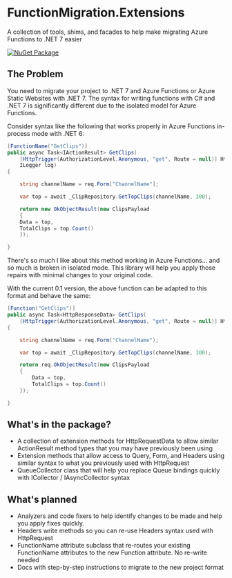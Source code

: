 # FunctionMigration.Extensions
A collection of tools, shims, and facades to help make migrating Azure Functions to .NET 7 easier

[![NuGet Package](https://img.shields.io/nuget/v/FunctionMigration.Extensions?color=blue&style=plastic)](https://www.nuget.org/packages/FunctionMigration.Extensions)

## The Problem

You need to migrate your project to .NET 7 and Azure Functions or Azure Static Websites with .NET 7.  The syntax for writing functions with C# and .NET 7 is significantly different due to the isolated model for Azure Functions.

Consider syntax like the following that works properly in Azure Functions in-process mode with .NET 6:

```csharp
[FunctionName("GetClips")]
public async Task<IActionResult> GetClips(
    [HttpTrigger(AuthorizationLevel.Anonymous, "get", Route = null)] HttpRequest req,
    ILogger log)
{

    string channelName = req.Form["ChannelName"];

    var top = await _ClipRepository.GetTopClips(channelName, 300);

    return new OkObjectResult(new ClipsPayload
    {
    Data = top,
    TotalClips = top.Count()
    });

}
```

There's so much I like about this method working in Azure Functions... and so much is broken in isolated mode.  This library will help you apply those repairs with minimal changes to your original code.  

With the current 0.1 version, the above function can be adapted to this format and behave the same:

```csharp
[Function("GetClips")]
public async Task<HttpResponseData> GetClips(
    [HttpTrigger(AuthorizationLevel.Anonymous, "get", Route = null)] HttpRequestData req)
{

    string channelName = req.Form("ChannelName");

    var top = await _ClipRepository.GetTopClips(channelName, 300);

    return req.OkObjectResult(new ClipsPayload
    {
        Data = top,
        TotalClips = top.Count()
    });

}
```

## What's in the package?

- A collection of extension methods for HttpRequestData to allow similar ActionResult method types that you may have previously been using
- Extension methods that allow access to Query, Form, and Headers using similar syntax to what you previously used with HttpRequest
- QueueCollector class that will help you replace Queue bindings quickly with ICollector / IAsyncCollector syntax

## What's planned

- Analyzers and code fixers to help identify changes to be made and help you apply fixes quickly.
- Headers write methods so you can re-use Headers syntax used with HttpRequest
- FunctionName attribute subclass that re-routes your existing FunctionName attributes to the new Function attribute.  No re-write needed
- Docs with step-by-step instructions to migrate to the new project format